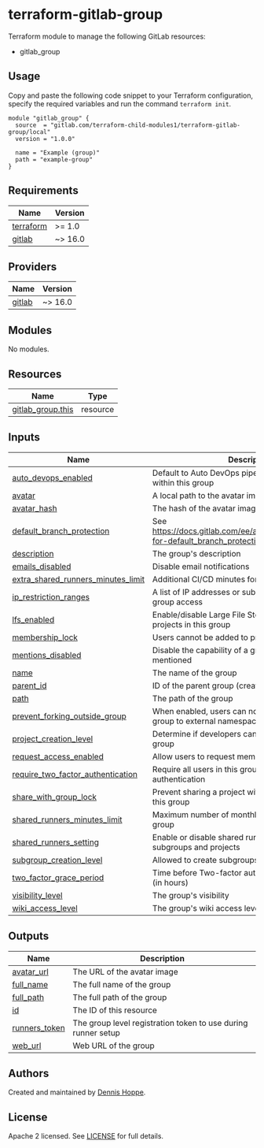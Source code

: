 # terraform-gitlab-group

Terraform module to manage the following GitLab resources:

* gitlab_group

## Usage

Copy and paste the following code snippet to your Terraform configuration,
specify the required variables and run the command `terraform init`.

```hcl
module "gitlab_group" {
  source  = "gitlab.com/terraform-child-modules1/terraform-gitlab-group/local"
  version = "1.0.0"

  name = "Example (group)"
  path = "example-group"
}
```

<!-- BEGINNING OF PRE-COMMIT-TERRAFORM DOCS HOOK -->
## Requirements

| Name | Version |
|------|---------|
| <a name="requirement_terraform"></a> [terraform](#requirement\_terraform) | >= 1.0 |
| <a name="requirement_gitlab"></a> [gitlab](#requirement\_gitlab) | ~> 16.0 |

## Providers

| Name | Version |
|------|---------|
| <a name="provider_gitlab"></a> [gitlab](#provider\_gitlab) | ~> 16.0 |

## Modules

No modules.

## Resources

| Name | Type |
|------|------|
| [gitlab_group.this](https://registry.terraform.io/providers/gitlabhq/gitlab/latest/docs/resources/group) | resource |

## Inputs

| Name | Description | Type | Default | Required |
|------|-------------|------|---------|:--------:|
| <a name="input_auto_devops_enabled"></a> [auto\_devops\_enabled](#input\_auto\_devops\_enabled) | Default to Auto DevOps pipeline for all projects within this group | `bool` | `false` | no |
| <a name="input_avatar"></a> [avatar](#input\_avatar) | A local path to the avatar image to upload | `string` | `null` | no |
| <a name="input_avatar_hash"></a> [avatar\_hash](#input\_avatar\_hash) | The hash of the avatar image | `string` | `null` | no |
| <a name="input_default_branch_protection"></a> [default\_branch\_protection](#input\_default\_branch\_protection) | See https://docs.gitlab.com/ee/api/groups.html#options-for-default_branch_protection | `number` | `2` | no |
| <a name="input_description"></a> [description](#input\_description) | The group's description | `string` | `null` | no |
| <a name="input_emails_disabled"></a> [emails\_disabled](#input\_emails\_disabled) | Disable email notifications | `bool` | `false` | no |
| <a name="input_extra_shared_runners_minutes_limit"></a> [extra\_shared\_runners\_minutes\_limit](#input\_extra\_shared\_runners\_minutes\_limit) | Additional CI/CD minutes for this group | `number` | `null` | no |
| <a name="input_ip_restriction_ranges"></a> [ip\_restriction\_ranges](#input\_ip\_restriction\_ranges) | A list of IP addresses or subnet masks to restrict group access | `list(string)` | `[]` | no |
| <a name="input_lfs_enabled"></a> [lfs\_enabled](#input\_lfs\_enabled) | Enable/disable Large File Storage (LFS) for the projects in this group | `bool` | `true` | no |
| <a name="input_membership_lock"></a> [membership\_lock](#input\_membership\_lock) | Users cannot be added to projects in this group | `bool` | `false` | no |
| <a name="input_mentions_disabled"></a> [mentions\_disabled](#input\_mentions\_disabled) | Disable the capability of a group from getting mentioned | `bool` | `false` | no |
| <a name="input_name"></a> [name](#input\_name) | The name of the group | `string` | n/a | yes |
| <a name="input_parent_id"></a> [parent\_id](#input\_parent\_id) | ID of the parent group (creates a nested group) | `number` | `null` | no |
| <a name="input_path"></a> [path](#input\_path) | The path of the group | `string` | n/a | yes |
| <a name="input_prevent_forking_outside_group"></a> [prevent\_forking\_outside\_group](#input\_prevent\_forking\_outside\_group) | When enabled, users can not fork projects from this group to external namespaces | `bool` | `false` | no |
| <a name="input_project_creation_level"></a> [project\_creation\_level](#input\_project\_creation\_level) | Determine if developers can create projects in the group | `string` | `"developer"` | no |
| <a name="input_request_access_enabled"></a> [request\_access\_enabled](#input\_request\_access\_enabled) | Allow users to request member access | `bool` | `true` | no |
| <a name="input_require_two_factor_authentication"></a> [require\_two\_factor\_authentication](#input\_require\_two\_factor\_authentication) | Require all users in this group to setup Two-factor authentication | `bool` | `false` | no |
| <a name="input_share_with_group_lock"></a> [share\_with\_group\_lock](#input\_share\_with\_group\_lock) | Prevent sharing a project with another group within this group | `bool` | `false` | no |
| <a name="input_shared_runners_minutes_limit"></a> [shared\_runners\_minutes\_limit](#input\_shared\_runners\_minutes\_limit) | Maximum number of monthly CI/CD minutes for this group | `number` | `null` | no |
| <a name="input_shared_runners_setting"></a> [shared\_runners\_setting](#input\_shared\_runners\_setting) | Enable or disable shared runners for a group’s subgroups and projects | `string` | `"enabled"` | no |
| <a name="input_subgroup_creation_level"></a> [subgroup\_creation\_level](#input\_subgroup\_creation\_level) | Allowed to create subgroups | `string` | `"maintainer"` | no |
| <a name="input_two_factor_grace_period"></a> [two\_factor\_grace\_period](#input\_two\_factor\_grace\_period) | Time before Two-factor authentication is enforced (in hours) | `number` | `48` | no |
| <a name="input_visibility_level"></a> [visibility\_level](#input\_visibility\_level) | The group's visibility | `string` | `"private"` | no |
| <a name="input_wiki_access_level"></a> [wiki\_access\_level](#input\_wiki\_access\_level) | The group's wiki access level | `string` | `"enabled"` | no |

## Outputs

| Name | Description |
|------|-------------|
| <a name="output_avatar_url"></a> [avatar\_url](#output\_avatar\_url) | The URL of the avatar image |
| <a name="output_full_name"></a> [full\_name](#output\_full\_name) | The full name of the group |
| <a name="output_full_path"></a> [full\_path](#output\_full\_path) | The full path of the group |
| <a name="output_id"></a> [id](#output\_id) | The ID of this resource |
| <a name="output_runners_token"></a> [runners\_token](#output\_runners\_token) | The group level registration token to use during runner setup |
| <a name="output_web_url"></a> [web\_url](#output\_web\_url) | Web URL of the group |
<!-- END OF PRE-COMMIT-TERRAFORM DOCS HOOK -->

## Authors

Created and maintained by [Dennis Hoppe](https://gitlab.com/dhoppe).

## License

Apache 2 licensed. See [LICENSE](LICENSE) for full details.
